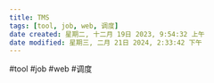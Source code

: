 ```yaml
---
title: TMS
tags: [tool, job, web, 调度]
date created: 星期二, 十二月 19日 2023, 9:54:32 上午
date modified: 星期三, 二月 21日 2024, 2:33:42 下午
---
```


#tool #job #web #调度


